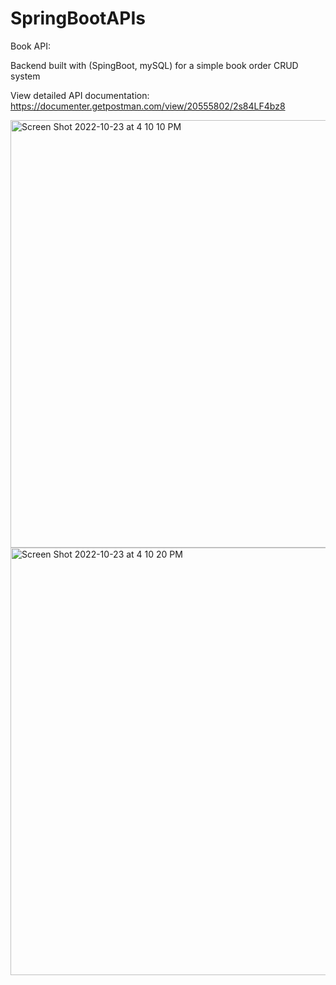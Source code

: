 # SpringBootAPIs
Book API:

Backend built with (SpingBoot, mySQL) for a simple book order CRUD system

View detailed API documentation:
https://documenter.getpostman.com/view/20555802/2s84LF4bz8


<img width="684" alt="Screen Shot 2022-10-23 at 4 10 10 PM" src="https://user-images.githubusercontent.com/60021932/197422653-ecb28137-a81f-449d-b391-c1c8e5c2e0e5.png">
<img width="684" alt="Screen Shot 2022-10-23 at 4 10 20 PM" src="https://user-images.githubusercontent.com/60021932/197422654-b21694e1-a5e7-453d-b8fa-060525bf8e66.png">
